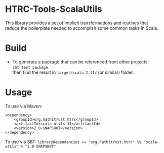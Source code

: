 # HTRC-Tools-ScalaUtils
This library provides a set of implicit transformations and routines that reduce the boilerplate needed to accomplish some common tasks in Scala.

# Build
* To generate a package that can be referenced from other projects:  
  `sbt test package`  
  then find the result in `target/scala-2.11/` (or similar) folder.

# Usage

To use via Maven:
```
<dependency>
    <groupId>org.hathitrust.htrc</groupId>
    <artifactId>scala-utils.11</artifactId>
    <version>2.0-SNAPSHOT</version>
</dependency>
```

To use via SBT:
`libraryDependencies += "org.hathitrust.htrc" %% "scala-utils" % "2.0-SNAPSHOT"`

